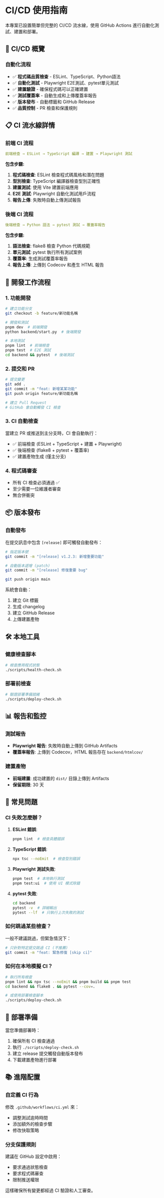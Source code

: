 # CI/CD 使用指南

本專案已設置簡單但完整的 CI/CD 流水線，使用 GitHub Actions 進行自動化測試、建置和部署。

## 🚀 CI/CD 概覽

### 自動化流程
- ✅ **程式碼品質檢查** - ESLint、TypeScript、Python語法
- ✅ **自動化測試** - Playwright E2E測試、pytest單元測試
- ✅ **建置驗證** - 確保程式碼可以正確建置
- ✅ **測試覆蓋率** - 自動生成和上傳覆蓋率報告
- ✅ **版本發布** - 自動標籤和 GitHub Release
- ✅ **品質控制** - PR 檢查和保護規則

## 📋 CI 流水線詳情

### 前端 CI 流程
```yaml
前端檢查 → ESLint → TypeScript 編譯 → 建置 → Playwright 測試
```

**包含步驟:**
1. **程式碼檢查**: ESLint 檢查程式碼風格和潛在問題
2. **型別檢查**: TypeScript 編譯器檢查型別正確性
3. **建置測試**: 使用 Vite 建置前端應用
4. **E2E 測試**: Playwright 自動化測試用戶流程
5. **報告上傳**: 失敗時自動上傳測試報告

### 後端 CI 流程
```yaml
後端檢查 → Python 語法 → pytest 測試 → 覆蓋率報告
```

**包含步驟:**
1. **語法檢查**: flake8 檢查 Python 代碼規範
2. **單元測試**: pytest 執行所有測試案例
3. **覆蓋率**: 生成測試覆蓋率報告
4. **報告上傳**: 上傳到 Codecov 和產生 HTML 報告

## 🔄 開發工作流程

### 1. 功能開發
```bash
# 建立功能分支
git checkout -b feature/新功能名稱

# 開發和測試
pnpm dev  # 前端開發
python backend/start.py  # 後端開發

# 本地測試
pnpm lint  # 前端檢查
pnpm test  # E2E 測試
cd backend && pytest  # 後端測試
```

### 2. 提交和 PR
```bash
# 提交變更
git add .
git commit -m "feat: 新增某某功能"
git push origin feature/新功能名稱

# 建立 Pull Request
# GitHub 會自動觸發 CI 檢查
```

### 3. CI 自動檢查
當建立 PR 或推送到主分支時，CI 會自動執行：

- ✅ 前端檢查 (ESLint + TypeScript + 建置 + Playwright)
- ✅ 後端檢查 (flake8 + pytest + 覆蓋率)
- ✅ 建置產物生成 (僅主分支)

### 4. 程式碼審查
- 所有 CI 檢查必須通過 ✅
- 至少需要一位維護者審查
- 無合併衝突

## 📦 版本發布

### 自動發布
在提交訊息中包含 `[release]` 即可觸發自動發布：

```bash
# 指定版本號
git commit -m "[release] v1.2.3: 新增重要功能"

# 自動版本遞增 (patch)
git commit -m "[release] 修復重要 bug"

git push origin main
```

系統會自動：
1. 建立 Git 標籤
2. 生成 changelog
3. 建立 GitHub Release
4. 上傳建置產物

## 🛠️ 本地工具

### 健康檢查腳本
```bash
# 檢查應用程式狀態
./scripts/health-check.sh
```

### 部署前檢查
```bash
# 驗證部署準備就緒
./scripts/deploy-check.sh
```

## 📊 報告和監控

### 測試報告
- **Playwright 報告**: 失敗時自動上傳到 GitHub Artifacts
- **覆蓋率報告**: 上傳到 Codecov，HTML 報告存在 `backend/htmlcov/`

### 建置產物
- **前端建置**: 成功建置的 `dist/` 目錄上傳到 Artifacts
- **保留期限**: 30 天

## 🔧 常見問題

### CI 失敗怎麼辦？

1. **ESLint 錯誤**:
   ```bash
   pnpm lint  # 檢查具體錯誤
   ```

2. **TypeScript 錯誤**:
   ```bash
   npx tsc --noEmit  # 檢查型別錯誤
   ```

3. **Playwright 測試失敗**:
   ```bash
   pnpm test  # 本地執行測試
   pnpm test:ui  # 使用 UI 模式除錯
   ```

4. **pytest 失敗**:
   ```bash
   cd backend
   pytest -v  # 詳細輸出
   pytest --lf  # 只執行上次失敗的測試
   ```

### 如何跳過某些檢查？

一般不建議跳過，但緊急情況下：

```bash
# 只針對特定提交跳過 CI (不推薦)
git commit -m "feat: 緊急修復 [skip ci]"
```

### 如何在本地模擬 CI？

```bash
# 執行所有檢查
pnpm lint && npx tsc --noEmit && pnpm build && pnpm test
cd backend && flake8 . && pytest --cov=.

# 或使用部署檢查腳本
./scripts/deploy-check.sh
```

## 🚀 部署準備

當您準備部署時：

1. 確保所有 CI 檢查通過
2. 執行 `./scripts/deploy-check.sh`
3. 建立 release 提交觸發自動版本發布
4. 下載建置產物進行部署

## 📚 進階配置

### 自定義 CI 行為

修改 `.github/workflows/ci.yml` 來：
- 調整測試逾時時間
- 添加額外的檢查步驟
- 修改快取策略

### 分支保護規則

建議在 GitHub 設定中啟用：
- 要求通過狀態檢查
- 要求程式碼審查
- 限制推送權限

這樣確保所有變更都經過 CI 驗證和人工審查。